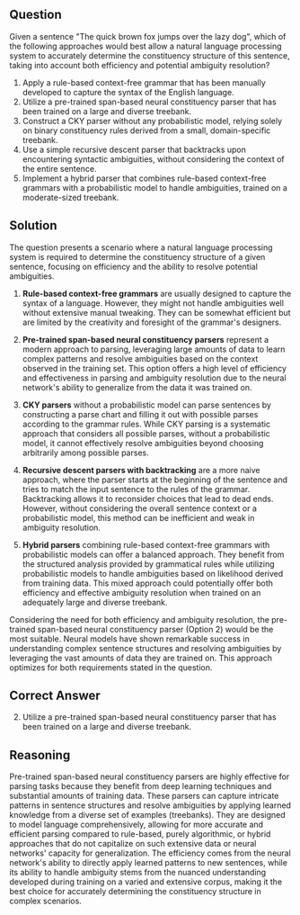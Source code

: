 ## Question

Given a sentence "The quick brown fox jumps over the lazy dog", which of the following approaches would best allow a natural language processing system to accurately determine the constituency structure of this sentence, taking into account both efficiency and potential ambiguity resolution?

1. Apply a rule-based context-free grammar that has been manually developed to capture the syntax of the English language.
2. Utilize a pre-trained span-based neural constituency parser that has been trained on a large and diverse treebank.
3. Construct a CKY parser without any probabilistic model, relying solely on binary constituency rules derived from a small, domain-specific treebank.
4. Use a simple recursive descent parser that backtracks upon encountering syntactic ambiguities, without considering the context of the entire sentence.
5. Implement a hybrid parser that combines rule-based context-free grammars with a probabilistic model to handle ambiguities, trained on a moderate-sized treebank.

## Solution

The question presents a scenario where a natural language processing system is required to determine the constituency structure of a given sentence, focusing on efficiency and the ability to resolve potential ambiguities.

1. **Rule-based context-free grammars** are usually designed to capture the syntax of a language. However, they might not handle ambiguities well without extensive manual tweaking. They can be somewhat efficient but are limited by the creativity and foresight of the grammar's designers.

2. **Pre-trained span-based neural constituency parsers** represent a modern approach to parsing, leveraging large amounts of data to learn complex patterns and resolve ambiguities based on the context observed in the training set. This option offers a high level of efficiency and effectiveness in parsing and ambiguity resolution due to the neural network's ability to generalize from the data it was trained on.

3. **CKY parsers** without a probabilistic model can parse sentences by constructing a parse chart and filling it out with possible parses according to the grammar rules. While CKY parsing is a systematic approach that considers all possible parses, without a probabilistic model, it cannot effectively resolve ambiguities beyond choosing arbitrarily among possible parses.

4. **Recursive descent parsers with backtracking** are a more naive approach, where the parser starts at the beginning of the sentence and tries to match the input sentence to the rules of the grammar. Backtracking allows it to reconsider choices that lead to dead ends. However, without considering the overall sentence context or a probabilistic model, this method can be inefficient and weak in ambiguity resolution.

5. **Hybrid parsers** combining rule-based context-free grammars with probabilistic models can offer a balanced approach. They benefit from the structured analysis provided by grammatical rules while utilizing probabilistic models to handle ambiguities based on likelihood derived from training data. This mixed approach could potentially offer both efficiency and effective ambiguity resolution when trained on an adequately large and diverse treebank.

Considering the need for both efficiency and ambiguity resolution, the pre-trained span-based neural constituency parser (Option 2) would be the most suitable. Neural models have shown remarkable success in understanding complex sentence structures and resolving ambiguities by leveraging the vast amounts of data they are trained on. This approach optimizes for both requirements stated in the question.

## Correct Answer

2. Utilize a pre-trained span-based neural constituency parser that has been trained on a large and diverse treebank.

## Reasoning

Pre-trained span-based neural constituency parsers are highly effective for parsing tasks because they benefit from deep learning techniques and substantial amounts of training data. These parsers can capture intricate patterns in sentence structures and resolve ambiguities by applying learned knowledge from a diverse set of examples (treebanks). They are designed to model language comprehensively, allowing for more accurate and efficient parsing compared to rule-based, purely algorithmic, or hybrid approaches that do not capitalize on such extensive data or neural networks' capacity for generalization. The efficiency comes from the neural network's ability to directly apply learned patterns to new sentences, while its ability to handle ambiguity stems from the nuanced understanding developed during training on a varied and extensive corpus, making it the best choice for accurately determining the constituency structure in complex scenarios.